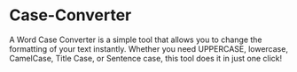 # Case-Converter
A Word Case Converter is a simple tool that allows you to change the formatting of your text instantly. Whether you need UPPERCASE, lowercase, CamelCase, Title Case, or Sentence case, this tool does it in just one click!
